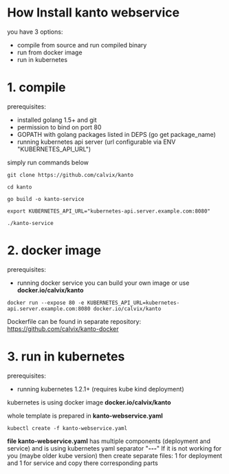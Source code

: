# How Install kanto webservice
you have 3 options:
  * compile from source and run compiled binary
  * run from docker image
  * run in kubernetes

# 1. compile
prerequisites:
 * installed golang 1.5+ and git
 * permission to bind on port 80
 * GOPATH with golang packages listed in DEPS (go get package_name)
 * running kubernetes api server (url configurable via ENV "KUBERNETES_API_URL")
 
simply run commands below

 `git clone https://github.com/calvix/kanto`
 
 `cd kanto`
 
 `go build -o kanto-service`
 
 `export KUBERNETES_API_URL="kubernetes-api.server.example.com:8080"`
 
 `./kanto-service`
 
 
# 2. docker image
prerequisites:
 * running docker service
 you can build your own image or use **docker.io/calvix/kanto**

 `docker run --expose 80 -e KUBERNETES_API_URL=kubernetes-api.server.example.com:8080 docker.io/calvix/kanto`
 
Dockerfile can be found in separate repository: https://github.com/calvix/kanto-docker 

# 3. run in kubernetes
prerequisites:
 * running kubernetes 1.2.1+ (requires kube kind deployment)

kubernetes is using docker image **docker.io/calvix/kanto**

whole template is prepared in **kanto-webservice.yaml**

`kubectl create -f kanto-webservice.yaml`


**file kanto-webservice.yaml** has multiple components (deployment and service) and is using kubernetes yaml separator "**---**"
If it is not working for you (maybe older kube version) then create separate files: 1 for deployment and 1 for service and copy there corresponding parts
